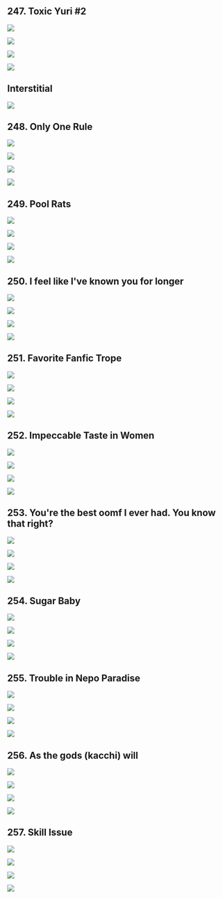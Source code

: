 ## 247. Toxic Yuri #2 

![](https://pbs.twimg.com/media/GF-3BcQaAAAuE8O.jpg) 

![](https://pbs.twimg.com/media/GF-3BeyasAAbyzI.jpg) 

![](https://pbs.twimg.com/media/GF-3BombgAAlz6A.jpg) 

![](https://pbs.twimg.com/media/GF-3B1zawAAhPqF.jpg)

## Interstitial

![](https://pbs.twimg.com/media/GF_VOC0bIAAtZDy.jpg)


## 248. Only One Rule 

![](https://pbs.twimg.com/media/GF_WDjMagAALQCF.jpg) 

![](https://pbs.twimg.com/media/GF_WDldbUAAH9nR.jpg) 

![](https://pbs.twimg.com/media/GF_WDsraYAExn0h.jpg) 

![](https://pbs.twimg.com/media/GF_WDyIbQAAW-BL.jpg)


## 249. Pool Rats 

![](https://pbs.twimg.com/media/GF_pmSfbcAA5jTI.jpg) 

![](https://pbs.twimg.com/media/GF_pmS4awAAOoKv.jpg) 

![](https://pbs.twimg.com/media/GF_pmbCbgAAuv4O.jpg) 

![](https://pbs.twimg.com/media/GF_pmgmbkAEKmTi.jpg)


## 250. I feel like I've known you for longer 

![](https://pbs.twimg.com/media/GF_1aBnaAAAH1rD.jpg) 

![](https://pbs.twimg.com/media/GF_1aCxbQAAtrDd.jpg) 

![](https://pbs.twimg.com/media/GF_1aIRaoAANTht.jpg) 

![](https://pbs.twimg.com/media/GF_1aM7aEAAp_bx.jpg)


## 251. Favorite Fanfic Trope 

![](https://pbs.twimg.com/media/GGDU1x8a8AAVdLp.jpg) 

![](https://pbs.twimg.com/media/GGDU1zLaUAAtBLl.jpg) 

![](https://pbs.twimg.com/media/GGDU1zva8AAMecv.jpg) 

![](https://pbs.twimg.com/media/GGDU14xb0AAnJX_.jpg)


## 252. Impeccable Taste in Women 

![](https://pbs.twimg.com/media/GGD258mbkAA67U8.jpg) 

![](https://pbs.twimg.com/media/GGD259zaUAAhUz_.jpg) 

![](https://pbs.twimg.com/media/GGD26DKboAAjgvK.jpg) 

![](https://pbs.twimg.com/media/GGD26KkaYAAcTEc.jpg)


## 253. You're the best oomf I ever had. You know that right? 

![](https://pbs.twimg.com/media/GGEY8k_bwAAB-qm.jpg) 

![](https://pbs.twimg.com/media/GGEY8mXacAAL8YB.jpg) 

![](https://pbs.twimg.com/media/GGEY8wDb0AA5kyk.jpg) 

![](https://pbs.twimg.com/media/GGEY842aYAA00vb.jpg)


## 254. Sugar Baby 

![](https://pbs.twimg.com/media/GGEvU49bcAAMIBe.jpg) 

![](https://pbs.twimg.com/media/GGEvU94b0AA-fiN.jpg) 

![](https://pbs.twimg.com/media/GGEvVGnbMAAUWIU.jpg) 

![](https://pbs.twimg.com/media/GGEvVP9bEAAN8ub.jpg)


## 255. Trouble in Nepo Paradise 

![](https://pbs.twimg.com/media/GGFAvRGakAAWeVx.jpg) 

![](https://pbs.twimg.com/media/GGFAvSZaAAAX1AO.jpg) 

![](https://pbs.twimg.com/media/GGFAvX2bsAAaOdB.jpg) 

![](https://pbs.twimg.com/media/GGFAve3bwAAhVFh.jpg)


## 256. As the gods (kacchi) will 

![](https://pbs.twimg.com/media/GGFSJ61aAAAbqSf.jpg) 

![](https://pbs.twimg.com/media/GGFSJ8GaAAAcBwu.jpg) 

![](https://pbs.twimg.com/media/GGFSKCGaEAAXnKp.jpg) 

![](https://pbs.twimg.com/media/GGFSKIRbAAAD8OL.jpg)


## 257. Skill Issue 

![](https://pbs.twimg.com/media/GGNxXPfa8AA_wL8.jpg) 

![](https://pbs.twimg.com/media/GGNxXQxbUAA5rpr.jpg) 

![](https://pbs.twimg.com/media/GGNxXRwaMAAwGZv.jpg) 

![](https://pbs.twimg.com/media/GGNxXWsaAAAMLue.jpg)

